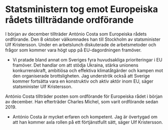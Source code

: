 # Statsministern tog emot Europeiska rådets tillträdande ordförande

I början av december tillträder António Costa som Europeiska rådets ordförande. Den 8 oktober välkomnades han till Stockholm av statsminister Ulf Kristersson. Under en arbetslunch diskuterade de arbetsmetoder och frågor som kommer vara högt upp på EU-dagordningen framöver.

- Vi pratade bland annat om Sveriges fyra huvudsakliga prioriteringar i EU framöver. Det handlar om att stödja Ukraina, stärka unionens konkurrenskraft, ambitiösa och effektiva klimatåtgärder och kampen mot den organiserade brottsligheten. Jag underströk också att Sverige kommer fortsätta vara en konstruktiv och aktiv aktör inom EU, säger statsminister Ulf Kristersson.

António Costa tillträder posten som ordförande för Europeiska rådet i början av december. Han efterträder Charles Michel, som varit ordförande sedan 2019.

- António Costa är mycket erfaren och kompetent. Jag är övertygad om att han kommer axla rollen på ett förtjänstfullt sätt, säger Ulf Kristersson.
